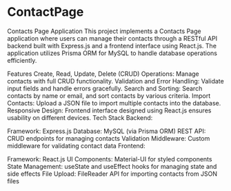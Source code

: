 # ContactPage
Contacts Page Application
This project implements a Contacts Page application where users can manage their contacts through a RESTful API backend built with Express.js and a frontend interface using React.js. The application utilizes Prisma ORM for MySQL to handle database operations efficiently.

Features
Create, Read, Update, Delete (CRUD) Operations: Manage contacts with full CRUD functionality.
Validation and Error Handling: Validate input fields and handle errors gracefully.
Search and Sorting: Search contacts by name or email, and sort contacts by various criteria.
Import Contacts: Upload a JSON file to import multiple contacts into the database.
Responsive Design: Frontend interface designed using React.js ensures usability on different devices.
Tech Stack
Backend:

Framework: Express.js
Database: MySQL (via Prisma ORM)
REST API: CRUD endpoints for managing contacts
Validation Middleware: Custom middleware for validating contact data
Frontend:

Framework: React.js
UI Components: Material-UI for styled components
State Management: useState and useEffect hooks for managing state and side effects
File Upload: FileReader API for importing contacts from JSON files
